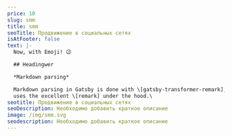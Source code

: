 ```yaml
---
price: 10
slug: smm
title: smm
seoTitle: Продвижение в социальных сетях
isAtFooter: false
text: |-
  Now, with Emoji! 😉

  ## Headingwer

  *Markdown parsing*

  Markdown parsing in Gatsby is done with \[gatsby-transformer-remark], which
  uses the excellent \[remark] under the hood.\
seotitle: Продвижение в социальных сетях
seoDescription: Необходимо добавить краткое описание
image: /img/smm.svg
seodescription: Необходимо добавить краткое описание
---
```

